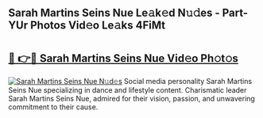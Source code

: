## Sarah Martins Seins Nue Le𝚊k𝚎d N𝚞𝚍es - Part-YUr Photos Vid𝚎o Le𝚊ks 4FiMt

# <h2><a href="http://fb9r7u.evod.top/?m=Sarah+Martins+Seins+Nue">🔗 👉🔴 Sarah Martins Seins Nue Vid𝚎o Ph𝚘t𝚘s</a></h2>

[![Sarah Martins Seins Nue N𝚞d𝚎s](https://i.imgur.com/8V9OHl7.gif)](http://fb9r7u.evod.top/?m=Sarah+Martins+Seins+Nue)
Social media personality Sarah Martins Seins Nue specializing in dance and lifestyle content. Charismatic leader Sarah Martins Seins Nue, admired for their vision, passion, and unwavering commitment to their cause. 
